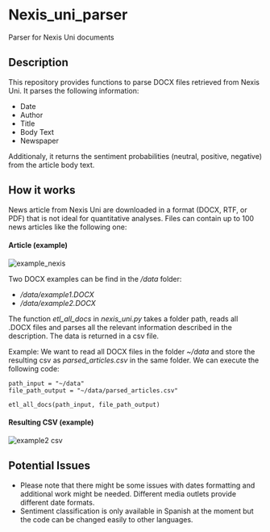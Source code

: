# Nexis_uni_parser
Parser for Nexis Uni documents

## Description
This repository provides functions to parse DOCX files retrieved from Nexis Uni. It parses the following information:
- Date
- Author
- Title
- Body Text
- Newspaper

Additionaly, it returns the sentiment probabilities (neutral, positive, negative) from the article body text.

## How it works

News article from Nexis Uni are downloaded in a format (DOCX, RTF, or PDF) that is not ideal for quantitative analyses. Files can contain up to 100 news articles like the following one:

#### Article (example)
![example_nexis](https://user-images.githubusercontent.com/89941958/180215674-1fb58d44-fad9-42fb-b2b9-4dba76966756.jpg)

Two DOCX examples can be find in the */data* folder:
- */data/example1.DOCX*
- */data/example2.DOCX*

The function *etl_all_docs* in *nexis_uni.py* takes a folder path, reads all .DOCX files and parses all the relevant information described in the description. The data is returned in a csv file. 

Example:
We want to read all DOCX files in the folder *~/data* and  store the resulting csv as *parsed_articles.csv* in the same folder. We can execute the following code:
```
path_input = "~/data"
file_path_output = "~/data/parsed_articles.csv"

etl_all_docs(path_input, file_path_output)
```

#### Resulting CSV (example)
![example2 csv](https://user-images.githubusercontent.com/89941958/180220563-8b754ca4-6d10-46c6-80ee-4c418cc5153f.jpg)

## Potential Issues 
- Please note that there might be some issues with dates formatting and additional work might be needed. Different media outlets provide different date formats.
- Sentiment classification is only available in Spanish at the moment but the code can be changed easily to other languages.



